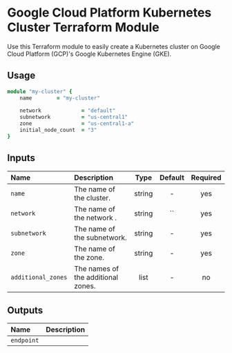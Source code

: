 # Google Cloud Platform Kubernetes Cluster Terraform Module
Use this Terraform module to easily create a Kubernetes cluster on Google Cloud Platform (GCP)'s Google Kubernetes Engine (GKE). 

## Usage

```ruby
module "my-cluster" {
    name        = "my-cluster"
    
    network             = "default"
    subnetwork          = "us-central1"
    zone                = "us-central1-a"
    initial_node_count  = "3"
}
```


## Inputs

| Name                  | Description                                              |  Type  | Default | Required |
|:----------------------|:---------------------------------------------------------|:------:|:-------:|:--------:|
| `name`                | The name of the cluster.                                 | string |    -    |   yes    |
| `network`             | The name of the network                 .                | string |   ``    |   yes    |
| `subnetwork`          | The name of the subnetwork.                              | string |    -    |   yes    |
| `zone`                | The name of the zone.                                    | string |    -    |   yes    |
| `additional_zones`    | The names of the additional zones.                       | list   |    -    |   no     |


## Outputs

| Name                  | Description                                              |
|:----------------------|:---------------------------------------------------------|
| `endpoint`            |                                                          |


